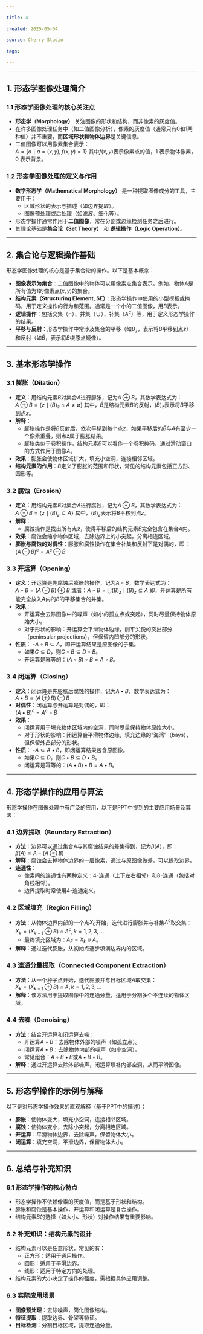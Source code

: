 ```yaml
---
      
title: 4
      
created: 2025-05-04
      
source: Cherry Studio
      
tags: 
      
---
```


---

## 1. 形态学图像处理简介

### 1.1 形态学图像处理的核心关注点
- **形态学（Morphology）** 关注图像的形状和结构，而非像素的灰度值。
- 在许多图像处理任务中（如二值图像分析），像素的灰度值（通常只有0和1两种值）并不重要，而**区域形状和物体边界**是关键信息。
- 二值图像可以用像素集合表示：  
 $A = \{a \mid a=(x,y), f(x,y)=1\}$ 
  其中$f(x,y)$表示像素点的值，1 表示物体像素，0 表示背景。

### 1.2 形态学图像处理的定义与作用
- **数学形态学（Mathematical Morphology）** 是一种提取图像成分的工具，主要用于：
  - 区域形状的表示与描述（如边界提取）。
  - 图像预处理或后处理（如滤波、细化等）。
- 形态学操作通常作用于**二值图像**，常在分割或边缘检测任务之后进行。
- 其理论基础是**集合论（Set Theory）** 和 **逻辑操作（Logic Operation）**。

---

## 2. 集合论与逻辑操作基础

形态学图像处理的核心是基于集合论的操作。以下是基本概念：
- **图像表示为集合**：二值图像中的物体可以用像素点集合表示。例如，物体$A$是所有值为1的像素点$(x,y)$的集合。
- **结构元素（Structuring Element, SE）**：形态学操作中使用的小型模板或掩码，用于定义操作的行为和范围。通常是一个小的二值图像，用$B$表示。
- **逻辑操作**：包括交集（$\cap$）、并集（$\cup$）、补集（$A^c$）等，用于定义形态学操作的结果。
- **平移与反射**：形态学操作中常涉及集合的平移（如$B_z$，表示将$B$平移到点$z$）和反射（如$\hat{B}$，表示将$B$绕原点镜像）。

---

## 3. 基本形态学操作

### 3.1 膨胀（Dilation）
- **定义**：用结构元素$B$对集合$A$进行膨胀，记为$A \oplus B$，其数学表达式为：  
 $A \oplus B = \{z \mid (\hat{B})_z \cap A \neq \emptyset\}$ 
  其中，$\hat{B}$是结构元素$B$的反射，$(\hat{B})_z$表示将$\hat{B}$平移到点$z$。
- **解释**：
  - 膨胀操作是将$B$反射后，依次平移到每个点$z$，如果平移后的$\hat{B}$与$A$有至少一个像素重叠，则点$z$属于膨胀结果。
  - 膨胀类似于卷积操作，结构元素$B$可以看作一个卷积掩码，通过滑动窗口的方式作用于图像$A$。
- **效果**：膨胀会使物体区域扩大，填充小空洞，连接相邻区域。
- **结构元素的作用**：$B$定义了膨胀的范围和形状，常见的结构元素包括正方形、圆形等。

### 3.2 腐蚀（Erosion）
- **定义**：用结构元素$B$对集合$A$进行腐蚀，记为$A \ominus B$，其数学表达式为：  
 $A \ominus B = \{z \mid (B)_z \subseteq A\}$ 
  其中，$(B)_z$表示将$B$平移到点$z$。
- **解释**：
  - 腐蚀操作是找出所有点$z$，使得平移后的结构元素$B$完全包含在集合$A$内。
- **效果**：腐蚀会缩小物体区域，去除边界上的小突起，分离相连区域。
- **膨胀与腐蚀的对偶性**：膨胀和腐蚀操作在集合补集和反射下是对偶的，即：  
 $(A \ominus B)^c = A^c \oplus \hat{B}$

### 3.3 开运算（Opening）
- **定义**：开运算是先腐蚀后膨胀的操作，记为$A \circ B$，数学表达式为：  
 $A \circ B = (A \ominus B) \oplus B$ 
  或者：$A \circ B = \bigcup (B)_z \mid (B)_z \subseteq A$ 
  即，开运算是所有能完全放入$A$内的$B$的平移集合的并集。
- **效果**：
  - 开运算会去除图像中的噪声（如小的孤立点或突起），同时尽量保持物体原始大小。
  - 对于形状的影响：开运算会平滑物体边缘，削平尖锐的突出部分（peninsular projections），但保留内凹部分的形状。
- **性质**：
  -$A \circ B \subseteq A$，即开运算结果是原图像的子集。
  - 如果$C \subseteq D$，则$C \circ B \subseteq D \circ B$。
  - 开运算是幂等的：$(A \circ B) \circ B = A \circ B$。

### 3.4 闭运算（Closing）
- **定义**：闭运算是先膨胀后腐蚀的操作，记为$A \bullet B$，数学表达式为：  
 $A \bullet B = (A \oplus B) \ominus B$
- **对偶性**：闭运算与开运算是对偶的，即：  
 $(A \bullet B)^c = A^c \circ \hat{B}$
- **效果**：
  - 闭运算用于填充物体区域内的空洞，同时尽量保持物体原始大小。
  - 对于形状的影响：闭运算会平滑物体边缘，填充边缘的“海湾”（bays），但保留外凸部分的形状。
- **性质**：
  -$A \subseteq A \bullet B$，即闭运算结果包含原图像。
  - 如果$C \subseteq D$，则$C \bullet B \subseteq D \bullet B$。
  - 闭运算是幂等的：$(A \bullet B) \bullet B = A \bullet B$。

---

## 4. 形态学操作的应用与算法

形态学操作在图像处理中有广泛的应用，以下是PPT中提到的主要应用场景及算法：

### 4.1 边界提取（Boundary Extraction）
- **方法**：边界可以通过集合$A$与其腐蚀结果的差集得到，记为$\beta(A)$，即：  
 $\beta(A) = A - (A \ominus B)$
- **解释**：腐蚀会去掉物体边界的一层像素，通过与原图像做差，可以提取边界。
- **连通性**：
  - 像素间的连通性有两种定义：4-连通（上下左右相邻）和8-连通（包括对角线相邻）。
  - 边界提取时常使用4-连通定义。

### 4.2 区域填充（Region Filling）
- **方法**：从物体边界内部的一个点$X_0$开始，迭代进行膨胀并与补集$A^c$取交集：  
 $X_k = (X_{k-1} \oplus B) \cap A^c, \, k=1,2,3,\dots$
  - 最终填充区域为：$A_F = X_k \cup A$。
- **解释**：通过迭代膨胀，从初始点逐步填满边界内的区域。

### 4.3 连通分量提取（Connected Component Extraction）
- **方法**：从一个种子点开始，迭代膨胀并与目标区域$A$取交集：  
 $X_k = (X_{k-1} \oplus B) \cap A, \, k=1,2,3,\dots$
- **解释**：该方法用于提取图像中的连通分量，适用于分割多个不连续的物体区域。

### 4.4 去噪（Denoising）
- **方法**：结合开运算和闭运算去噪：
  - 开运算$A \circ B$：去除物体外部的噪声（如孤立点）。
  - 闭运算$A \bullet B$：去除物体内部的噪声（如小空洞）。
  - 常见组合：$A \circ B \bullet B$或$A \bullet B \circ B$。
- **解释**：通过开运算去除外部噪声，闭运算填补内部空洞，从而平滑图像。

---

## 5. 形态学操作的示例与解释

以下是对形态学操作效果的直观解释（基于PPT中的描述）：
- **膨胀**：使物体变大，填充小空洞，连接相邻区域。
- **腐蚀**：使物体变小，去除小突起，分离相连区域。
- **开运算**：平滑物体边界，去除噪声，保留物体大小。
- **闭运算**：填充空洞，平滑边界，保留物体大小。

---

## 6. 总结与补充知识

### 6.1 形态学操作的核心特点
- 形态学操作不依赖像素的灰度值，而是基于形状和结构。
- 膨胀和腐蚀是基本操作，开运算和闭运算是复合操作。
- 结构元素$B$的选择（如大小、形状）对操作结果有重要影响。

### 6.2 补充知识：结构元素的设计
- 结构元素可以是任意形状，常见的有：
  - 正方形：适用于通用操作。
  - 圆形：适用于平滑边界。
  - 线形：适用于特定方向的处理。
- 结构元素的大小决定了操作的强度，需根据具体应用调整。

### 6.3 实际应用场景
- **图像预处理**：去除噪声，简化图像结构。
- **特征提取**：提取边界、骨架等特征。
- **目标检测**：分割目标区域，提取连通分量。
